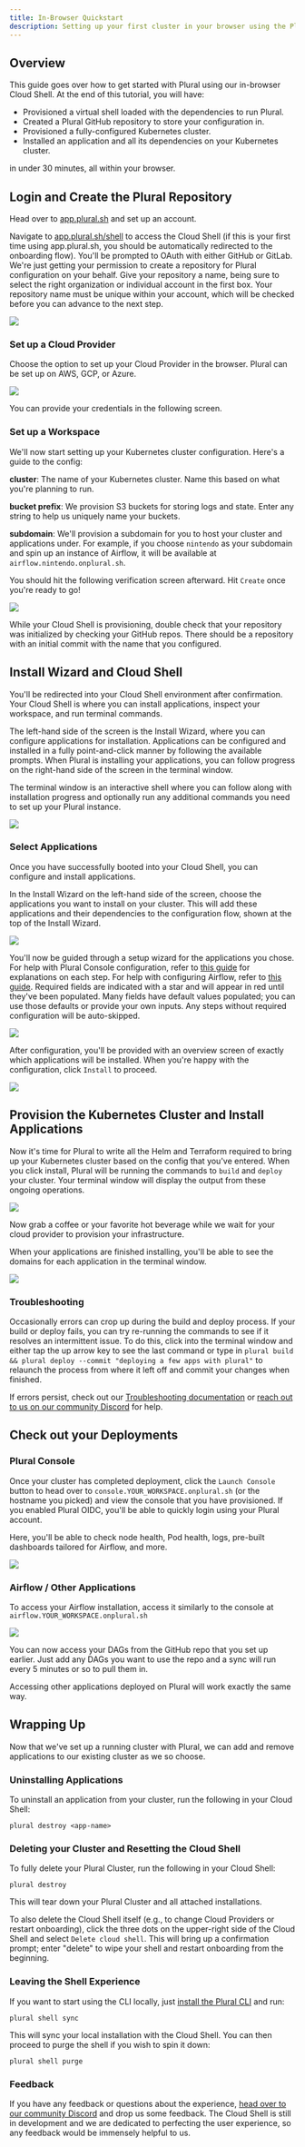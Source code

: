 ```yaml
---
title: In-Browser Quickstart
description: Setting up your first cluster in your browser using the Plural Cloud Shell.
---
```


## Overview

This guide goes over how to get started with Plural using our in-browser Cloud Shell. At the end of this tutorial, you will have:

* Provisioned a virtual shell loaded with the dependencies to run Plural.
* Created a Plural GitHub repository to store your configuration in.
* Provisioned a fully-configured Kubernetes cluster.
* Installed an application and all its dependencies on your Kubernetes cluster.

in under 30 minutes, all within your browser.

## Login and Create the Plural Repository

Head over to [app.plural.sh](https://app.plural.sh) and set up an account.

Navigate to [app.plural.sh/shell](https://app.plural.sh/shell) to access the Cloud Shell (if this is your first time using app.plural.sh, you should be automatically redirected to the onboarding flow). You'll be prompted to OAuth with either GitHub or GitLab. We're just getting your permission to create a repository for Plural configuration on your behalf. Give your repository a name, being sure to select the right organization or individual account in the first box. Your repository name must be unique within your account, which will be checked before you can advance to the next step.

![](</assets/cloud-shell-quickstart/github-config.png>)

### Set up a Cloud Provider

Choose the option to set up your Cloud Provider in the browser. Plural can be set up on AWS, GCP, or Azure.

![](</assets/cloud-shell-quickstart/setup-options.png>)

You can provide your credentials in the following screen.

### Set up a Workspace

We'll now start setting up your Kubernetes cluster configuration. Here's a guide to the config:

**cluster**: The name of your Kubernetes cluster. Name this based on what you're planning to run.

**bucket prefix**: We provision S3 buckets for storing logs and state. Enter any string to help us uniquely name your buckets.

**subdomain**: We'll provision a subdomain for you to host your cluster and applications under. For example, if you choose `nintendo` as your subdomain and spin up an instance of Airflow, it will be available at `airflow.nintendo.onplural.sh`.

You should hit the following verification screen afterward. Hit `Create` once you're ready to go!

![](</assets/cloud-shell-quickstart/cloud-shell-config.png>)

While your Cloud Shell is provisioning, double check that your repository was initialized by checking your GitHub repos. There should be a repository with an initial commit with the name that you configured.

## Install Wizard and Cloud Shell

You'll be redirected into your Cloud Shell environment after confirmation. Your Cloud Shell is where you can install applications, inspect your workspace, and run terminal commands. 

The left-hand side of the screen is the Install Wizard, where you can configure applications for installation. Applications can be configured and installed in a fully point-and-click manner by following the available prompts. When Plural is installing your applications, you can follow progress on the right-hand side of the screen in the terminal window.

The terminal window is an interactive shell where you can follow along with installation progress and optionally run any additional commands you need to set up your Plural instance.

![](</assets/cloud-shell-quickstart/cloud-shell-applications.png>)

### Select Applications

Once you have successfully booted into your Cloud Shell, you can configure and install applications.

In the Install Wizard on the left-hand side of the screen, choose the applications you want to install on your cluster. This will add these applications and their dependencies to the configuration flow, shown at the top of the Install Wizard.

![](</assets/cloud-shell-quickstart/cloud-shell-applications.png>)

You'll now be guided through a setup wizard for the applications you chose. For help with Plural Console configuration, refer to [this guide](/applications/console) for explanations on each step. For help with configuring Airflow, refer to [this guide](/applications/airflow). Required fields are indicated with a star and will appear in red until they've been populated. Many fields have default values populated; you can use those defaults or provide your own inputs. Any steps without required configuration will be auto-skipped.

![](</assets/cloud-shell-quickstart/airflow-configuration.png>)

After configuration, you'll be provided with an overview screen of exactly which applications will be installed. When you're happy with the configuration, click `Install` to proceed.

![](</assets/cloud-shell-quickstart/applications-install-confirm.png>)

## Provision the Kubernetes Cluster and Install Applications

Now it's time for Plural to write all the Helm and Terraform required to bring up your Kubernetes cluster based on the config that you've entered. When you click install, Plural will be running the commands to `build` and `deploy` your cluster. Your terminal window will display the output from these ongoing operations.

![](</assets/cloud-shell-quickstart/terminal-output.png>)

Now grab a coffee or your favorite hot beverage while we wait for your cloud provider to provision your infrastructure.

When your applications are finished installing, you'll be able to see the domains for each application in the terminal window.

![](</assets/cloud-shell-quickstart/application-domains.png>)

### Troubleshooting

Occasionally errors can crop up during the build and deploy process. If your build or deploy fails, you can try re-running the commands to see if it resolves an intermittent issue. To do this, click into the terminal window and either tap the up arrow key to see the last command or type in `plural build && plural deploy --commit "deploying a few apps with plural"` to relaunch the process from where it left off and commit your changes when finished.

If errors persist, check out our [Troubleshooting documentation](/debugging/common-errors) or [reach out to us on our community Discord](https://discord.gg/pluralsh) for help.

## Check out your Deployments

### Plural Console

Once your cluster has completed deployment, click the `Launch Console` button to head over to `console.YOUR_WORKSPACE.onplural.sh` (or the hostname you picked) and view the console that you have provisioned. If you enabled Plural OIDC, you'll be able to quickly login using your Plural account.

Here, you'll be able to check node health, Pod health, logs, pre-built dashboards tailored for Airflow, and more.

![](</assets/cloud-shell-quickstart/console-example.png>)

### Airflow / Other Applications

To access your Airflow installation, access it similarly to the console at `airflow.YOUR_WORKSPACE.onplural.sh`

![](</assets/cloud-shell-quickstart/image-7.png>)

You can now access your DAGs from the GitHub repo that you set up earlier. Just add any DAGs you want to use the repo and a sync will run every 5 minutes or so to pull them in.

Accessing other applications deployed on Plural will work exactly the same way.

## Wrapping Up

Now that we've set up a running cluster with Plural, we can add and remove applications to our existing cluster as we so choose.

### Uninstalling Applications

To uninstall an application from your cluster, run the following in your Cloud Shell:

```shell {% showHeader=false %}
plural destroy <app-name>
```

### Deleting your Cluster and Resetting the Cloud Shell

To fully delete your Plural Cluster, run the following in your Cloud Shell:

```shell {% showHeader=false %}
plural destroy
```

This will tear down your Plural Cluster and all attached installations.

To also delete the Cloud Shell itself (e.g., to change Cloud Providers or restart onboarding), click the three dots on the upper-right side of the Cloud Shell and select `Delete cloud shell`. This will bring up a confirmation prompt; enter "delete" to wipe your shell and restart onboarding from the beginning.

### Leaving the Shell Experience

If you want to start using the CLI locally, just [install the Plural CLI](/getting-started/quickstart#install-plural-cli) and run:

```shell {% showHeader=false %}
plural shell sync
```

This will sync your local installation with the Cloud Shell. You can then proceed to purge the shell if you wish to spin it down:

```shell {% showHeader=false %}
plural shell purge
```

### Feedback

If you have any feedback or questions about the experience, [head over to our community Discord](https://discord.gg/pluralsh) and drop us some feedback. The Cloud Shell is still in development and we are dedicated to perfecting the user experience, so any feedback would be immensely helpful to us.
